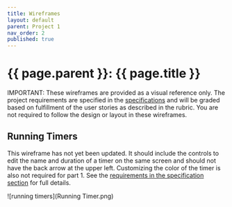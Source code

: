 ```yaml
---
title: Wireframes
layout: default
parent: Project 1
nav_order: 2
published: true
---
```


# {{ page.parent }}: {{ page.title }}

IMPORTANT: These wireframes are provided as a visual reference only. The project
requirements are specified in the [specifications](specifications.html) and will
be graded based on fulfillment of the user stories as described in the rubric.
You are not required to follow the design or layout in these wireframes.

## Running Timers

This wireframe has not yet been updated. It should include the controls to edit
the name and duration of a timer on the same screen and should not have the back
arrow at the upper left. Customizing the color of the timer is also not required
for part 1. See the 
[requirements in the specification section](specification.html#requirements)
for full details.

![running timers](Running Timer.png)


